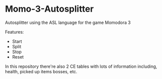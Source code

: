 # Momo-3-Autosplitter
Autosplitter using the ASL language for the game Momodora 3

Features:
- Start
- Split
- Stop
- Reset

In this repository there're also 2 CE tables with lots of information including, health, picked up items bosses, etc.
